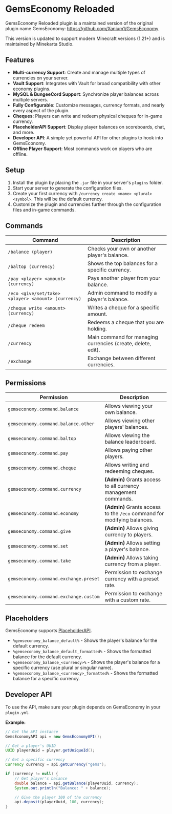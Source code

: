 # GemsEconomy Reloaded

GemsEconomy Reloaded plugin is a maintained version of the original plugin name GemsEconomy: https://github.com/Xanium1/GemsEconomy

This version is updated to support modern Minecraft versions (1.21+) and is maintained by Minekarta Studio.

## Features

- **Multi-currency Support**: Create and manage multiple types of currencies on your server.
- **Vault Support**: Integrates with Vault for broad compatibility with other economy plugins.
- **MySQL & BungeeCord Support**: Synchronize player balances across multiple servers.
- **Fully Configurable**: Customize messages, currency formats, and nearly every aspect of the plugin.
- **Cheques**: Players can write and redeem physical cheques for in-game currency.
- **PlaceholderAPI Support**: Display player balances on scoreboards, chat, and more.
- **Developer API**: A simple yet powerful API for other plugins to hook into GemsEconomy.
- **Offline Player Support**: Most commands work on players who are offline.

## Setup

1. Install the plugin by placing the `.jar` file in your server's `plugins` folder.
2. Start your server to generate the configuration files.
3. Create your first currency with `/currency create <name> <plural> <symbol>`. This will be the default currency.
4. Customize the plugin and currencies further through the configuration files and in-game commands.

## Commands

| Command | Description |
| --- | --- |
| `/balance (player)` | Checks your own or another player's balance. |
| `/baltop (currency)` | Shows the top balances for a specific currency. |
| `/pay <player> <amount> (currency)` | Pays another player from your balance. |
| `/eco <give/set/take> <player> <amount> (currency)` | Admin command to modify a player's balance. |
| `/cheque write <amount> (currency)` | Writes a cheque for a specific amount. |
| `/cheque redeem` | Redeems a cheque that you are holding. |
| `/currency` | Main command for managing currencies (create, delete, edit). |
| `/exchange` | Exchange between different currencies. |

## Permissions

| Permission | Description |
| --- | --- |
| `gemseconomy.command.balance` | Allows viewing your own balance. |
| `gemseconomy.command.balance.other` | Allows viewing other players' balances. |
| `gemseconomy.command.baltop` | Allows viewing the balance leaderboard. |
| `gemseconomy.command.pay` | Allows paying other players. |
| `gemseconomy.command.cheque` | Allows writing and redeeming cheques. |
| `gemseconomy.command.currency` | **(Admin)** Grants access to all currency management commands. |
| `gemseconomy.command.economy` | **(Admin)** Grants access to the `/eco` command for modifying balances. |
| `gemseconomy.command.give` | **(Admin)** Allows giving currency to players. |
| `gemseconomy.command.set` | **(Admin)** Allows setting a player's balance. |
| `gemseconomy.command.take` | **(Admin)** Allows taking currency from a player. |
| `gemseconomy.command.exchange.preset`| Permission to exchange currency with a preset rate. |
| `gemseconomy.command.exchange.custom`| Permission to exchange with a custom rate. |

## Placeholders

GemsEconomy supports [PlaceholderAPI](https://www.spigotmc.org/resources/placeholderapi.6245/).

- `%gemseconomy_balance_default%` - Shows the player's balance for the default currency.
- `%gemseconomy_balance_default_formatted%` - Shows the formatted balance for the default currency.
- `%gemseconomy_balance_<currency>%` - Shows the player's balance for a specific currency (use plural or singular name).
- `%gemseconomy_balance_<currency>_formatted%` - Shows the formatted balance for a specific currency.

## Developer API

To use the API, make sure your plugin depends on GemsEconomy in your `plugin.yml`.

**Example:**
```java
// Get the API instance
GemsEconomyAPI api = new GemsEconomyAPI();

// Get a player's UUID
UUID playerUuid = player.getUniqueId();

// Get a specific currency
Currency currency = api.getCurrency("gems");

if (currency != null) {
    // Get player's balance
    double balance = api.getBalance(playerUuid, currency);
    System.out.println("Balance: " + balance);

    // Give the player 100 of the currency
    api.deposit(playerUuid, 100, currency);
}
```

